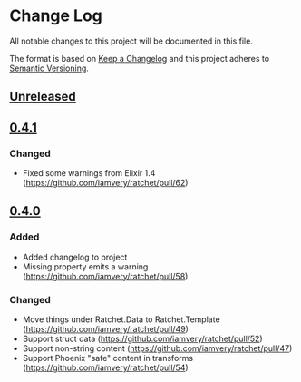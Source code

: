 # Change Log
All notable changes to this project will be documented in this file.

The format is based on [Keep a Changelog](http://keepachangelog.com/) and this
project adheres to [Semantic Versioning](http://semver.org/).

## [Unreleased]

## [0.4.1]

### Changed
- Fixed some warnings from Elixir 1.4 (https://github.com/iamvery/ratchet/pull/62)

## [0.4.0]

### Added
- Added changelog to project
- Missing property emits a warning (https://github.com/iamvery/ratchet/pull/58)

### Changed
- Move things under Ratchet.Data to Ratchet.Template (https://github.com/iamvery/ratchet/pull/49)
- Support struct data (https://github.com/iamvery/ratchet/pull/52)
- Support non-string content (https://github.com/iamvery/ratchet/pull/47)
- Support Phoenix "safe" content in transforms (https://github.com/iamvery/ratchet/pull/54)

[Unreleased]: https://github.com/iamvery/ratchet/compare/v0.4.1...HEAD
[0.4.1]: https://github.com/iamvery/ratchet/compare/v0.4.0...v0.4.1
[0.4.0]: https://github.com/iamvery/ratchet/compare/v0.3.3...v0.4.0
